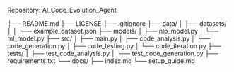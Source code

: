 Repository: AI_Code_Evolution_Agent

  ├── README.md
  ├── LICENSE
  ├── .gitignore
  ├── data/
  │   ├── datasets/
  │   │   └── example_dataset.json
  ├── models/
  │   ├── nlp_model.py
  │   └── ml_model.py
  ├── src/
  │   ├── main.py
  │   ├── code_analysis.py
  │   ├── code_generation.py
  │   ├── code_testing.py
  │   └── code_iteration.py
  ├── tests/
  │   ├── test_code_analysis.py
  │   └── test_code_generation.py
  ├── requirements.txt
  └── docs/
      ├── index.md
      └── setup_guide.md
